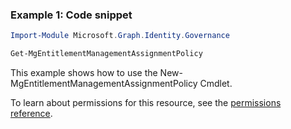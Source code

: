 ### Example 1: Code snippet

```powershellImport-Module Microsoft.Graph.Identity.Governance

Get-MgEntitlementManagementAssignmentPolicy
```
This example shows how to use the New-MgEntitlementManagementAssignmentPolicy Cmdlet.
To learn about permissions for this resource, see the [permissions reference](/graph/permissions-reference).

